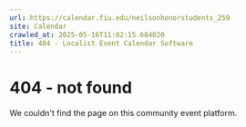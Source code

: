 ```yaml
---
url: https://calendar.fiu.edu/neilsonhonorstudents_259
site: Calendar
crawled_at: 2025-05-16T11:02:15.684020
title: 404 - Localist Event Calendar Software
---
```


# 404 - not found
We couldn't find the page on this community event platform.
